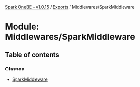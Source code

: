 [Spark OneBE - v1.0.15](../README.md) / [Exports](../modules.md) / Middlewares/SparkMiddleware

# Module: Middlewares/SparkMiddleware

## Table of contents

### Classes

- [SparkMiddleware](../classes/Middlewares_SparkMiddleware.SparkMiddleware.md)
